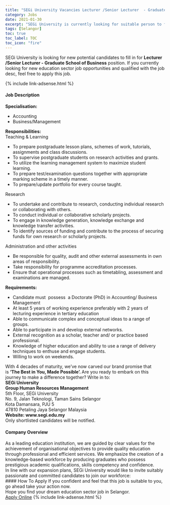 ```yaml
---
title: "SEGi University Vacancies Lecturer /Senior Lecturer  - Graduate School of Business" 
category: Jobs 
date: 2021-01-30 
excerpt: "SEGi University is currently looking for suitable person to fill in the Lecturer /Senior Lecturer  - Graduate School of Business which positioned at Selangor" 
tags: [Selangor] 
toc: true 
toc_label: TOC 
toc_icon: "fire" 
--- 
```


<p>SEGi University is looking for new potential candidates to fill in for <b>Lecturer /Senior Lecturer  - Graduate School of Business</b> position. If you currently looking for new education sector job opportunities and qualified with the job desc, feel free to apply this job.
</p>{% include link-adsense.html %} 
 <div><div><h4>Job Description</h4></div><div><div><span><div><div><div><strong>Specialisation:</strong></div><ul><li>Accounting</li><li>Business/Management</li></ul><div><strong>Responsibilities:</strong></div><div>Teaching &amp; Learning</div><ul><li>To prepare postgraduate lesson plans, schemes of work, tutorials, assignments and class discussions.</li><li>To supervise postgraduate students on research activities and grants.</li><li>To utilize the learning management system to maximize student learning.</li><li>To prepare test/examination questions together with appropriate marking scheme in a timely manner.</li><li>To prepare/update portfolio for every course taught.</li></ul><div>Research</div><ul><li>To undertake and contribute to research, conducting individual research or collaborating with others.</li><li>To conduct individual or collaborative scholarly projects.</li><li>To engage in knowledge generation, knowledge exchange and knowledge transfer activities.</li><li>To identify sources of funding and contribute to the process of securing funds for own research or scholarly projects.</li></ul><div>Administration and other activities</div><ul><li>Be responsible for quality, audit and other external assessments in own areas of responsibility.</li><li>Take responsibility for programme accreditation processes.</li><li>Ensure that operational processes such as timetabling, assessment and examinations are managed.</li></ul><div><strong>Requirements:</strong></div><ul><li>Candidate must&#160; possess&#160; a Doctorate (PhD) in Accounting/ Business Management</li><li>At least 5 years of working experience preferably with 2 years of lecturing experience in tertiary education</li><li>Able to communicate complex and conceptual ideas to a range of groups.</li><li>Able to participate in and develop external networks.</li><li>External recognition as a scholar, teacher and/ or practice based professional.</li><li>Knowledge of higher education and ability to use a range of delivery techniques to enthuse and engage students.</li><li>Willing to work on weekends.</li></ul></div><div><div>With 4 decades of maturity, we&#8217;ve now carved our brand promise that is&#160;<strong>&#8216;The Best in You, Made Possible&#8217;</strong><strong>. </strong>Are you ready to embark on this journey to make a difference together? Write in to:</div><div><strong>SEGi University<br>Group Human Resources Management</strong><br>5th Floor, SEGi University<br>No. 9, Jalan Teknologi, Taman Sains Selangor<br>Kota Damansara, PJU 5<br>47810 Petaling Jaya Selangor Malaysia<br><strong>Website: www.segi.edu.my</strong></div>Only shortlisted candidates will be notified.</div></div></span></div></div></div> 
<div><div><h4>Company Overview</h4></div><div><div><span><div><div>
<div>
		As a leading education institution, we are guided by clear values for the achievement of organisational objectives to provide quality education through professional and efficient services. We emphasize the creation of a knowledge-based workforce by producing graduates who possess prestigious academic qualifications, skills competency and confidence.</div>
<div>
		In line with our expansion plans, SEGi University would like to invite suitably passionate and committed candidates to join our workforce:</div>
</div></div></span></div></div></div> 
#### How To Apply 
If you confident and feel that this job is suitable to you, go ahead take your action now. <br/> 
Hope you find your dream education sector job in Selangor. <br/> 
<a href="https://www.jobstreet.com.my/en/job/lecturer-senior-lecturer-graduate-school-of-business-4473286?jobId=jobstreet-my-job-4473286&sectionRank=4&token=0~16c45915-a10a-4419-8333-23c5b6288a2b&fr=SRP%20View%20In%20New%20Ta" class="btn btn--info" target="_blank" rel="nofollow noopenner">Apply Online</a> 
{% include link-adsense.html %} 